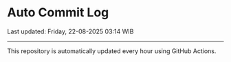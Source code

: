 # Auto Commit Log

Last updated: Friday, 22-08-2025 03:14 WIB

---

This repository is automatically updated every hour using GitHub Actions.
